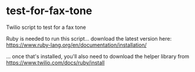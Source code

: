 # test-for-fax-tone
Twilio script to test for a fax tone


Ruby is needed to run this script... download the latest version here: https://www.ruby-lang.org/en/documentation/installation/

... once that's installed, you'll also need to download the helper library from https://www.twilio.com/docs/ruby/install
